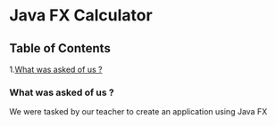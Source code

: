 # Java FX Calculator

## Table of Contents
1.[What was asked of us ?](#Intro)
### What was asked of us ? <a name="Intro"></a>
We were tasked by our teacher to create an application using Java FX
